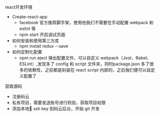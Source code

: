 react开发环境
* Create-react-app
  * facebook 官方推荐脚手架，使用他我们不需要在手动配置 webpack 和 eslint 等
  * npm start 开启调试页面
* 如何安装和使用第三方库
  * npm install redux --save
* 如何定制化配置
  * npm run eject 弹出配置文件，可以自定义 webpack（Jest、Babel、ESLint）,发现多了 config 和 script 文件夹，同时package.json 多了很多的依赖性，之前都是封装在 react script 内部的，之后我们便可以自定义配置了

获取源码
* 注册码云
* 私有项目，需要发送账号进行校验，获取项目权限
* 添加本地 ssh key 到码云后台，开始 git 开发